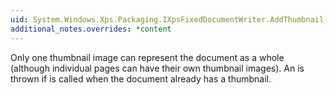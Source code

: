 ```yaml
---
uid: System.Windows.Xps.Packaging.IXpsFixedDocumentWriter.AddThumbnail(System.Windows.Xps.Packaging.XpsImageType)
additional_notes.overrides: *content
---
```


<p>Only one thumbnail image can represent the document as a whole (although individual pages can have their own thumbnail images).  An <xref href="System.InvalidOperationException"></xref> is thrown if <xref href="System.Windows.Xps.Packaging.IXpsFixedDocumentWriter.AddThumbnail(System.Windows.Xps.Packaging.XpsImageType)"></xref> is called when the document already has a thumbnail.</p>


